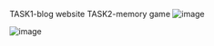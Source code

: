 
TASK1-blog website
TASK2-memory game
![image](https://github.com/diksha507/CodeClause-Web-development-internship-tasks-/assets/97748286/2f85fc0b-4b2c-404b-a29a-27a94507f212)

![image](https://github.com/diksha507/CodeClause-Web-development-internship-tasks-/assets/97748286/a87625c9-9589-4fc5-a111-9e8b0ab8c73b)
